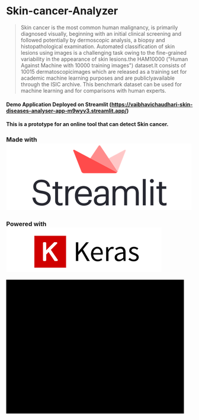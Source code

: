 # Skin-cancer-Analyzer
> Skin cancer is the most common human malignancy, is primarily diagnosed visually, beginning with an initial clinical screening and followed potentially by dermoscopic analysis, a biopsy and histopathological examination. Automated classification of skin lesions using images is a challenging task owing to the fine-grained variability in the appearance of skin lesions.the HAM10000 ("Human Against Machine with 10000 training images") dataset.It consists of 10015 dermatoscopicimages which are released as a training set for academic machine learning purposes and are publiclyavailable through the ISIC archive. This benchmark dataset can be used for machine learning and for comparisons with human experts.

#### Demo Application Deployed on Streamlit (https://vaibhavichaudhari-skin-diseases-analyser-app-m9wyv3.streamlit.app/)
#### This is a prototype for an online tool that can detect Skin cancer.

### Made with ![](streamlit-logo.png)
### Powered with ![keras](keras.png)

![animated-demo](animated.gif)
